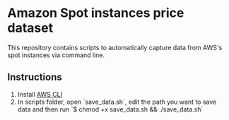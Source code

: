 # Amazon Spot instances price dataset

This repository contains scripts to automatically capture data from AWS's spot instances via command line.

## Instructions

1. Install [AWS CLI](https://aws.amazon.com/cli/)
2. In scripts folder, open ´save_data.sh´, edit the path you want to save data and then run ´$ chmod +x save_data.sh && ./save_data.sh´

